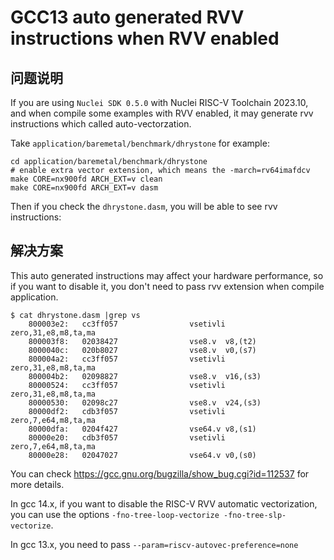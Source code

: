 # GCC13 auto generated RVV instructions when RVV enabled

## 问题说明

If you are using `Nuclei SDK 0.5.0` with Nuclei RISC-V Toolchain 2023.10, and
when compile some examples with RVV enabled, it may generate rvv instructions
which called auto-vectorzation.

Take `application/baremetal/benchmark/dhrystone` for example:

~~~shell
cd application/baremetal/benchmark/dhrystone
# enable extra vector extension, which means the -march=rv64imafdcv
make CORE=nx900fd ARCH_EXT=v clean
make CORE=nx900fd ARCH_EXT=v dasm
~~~

Then if you check the `dhrystone.dasm`, you will be able to see rvv instructions:

## 解决方案

This auto generated instructions may affect your hardware performance, so if you want
to disable it, you don't need to pass rvv extension when compile application.

~~~shell
$ cat dhrystone.dasm |grep vs
    800003e2:   cc3ff057                vsetivli        zero,31,e8,m8,ta,ma
    800003f8:   02038427                vse8.v  v8,(t2)
    8000040c:   020b8027                vse8.v  v0,(s7)
    800004a2:   cc3ff057                vsetivli        zero,31,e8,m8,ta,ma
    800004b2:   02098827                vse8.v  v16,(s3)
    80000524:   cc3ff057                vsetivli        zero,31,e8,m8,ta,ma
    80000530:   02098c27                vse8.v  v24,(s3)
    80000df2:   cdb3f057                vsetivli        zero,7,e64,m8,ta,ma
    80000dfa:   0204f427                vse64.v v8,(s1)
    80000e20:   cdb3f057                vsetivli        zero,7,e64,m8,ta,ma
    80000e28:   02047027                vse64.v v0,(s0)
~~~

You can check https://gcc.gnu.org/bugzilla/show_bug.cgi?id=112537 for more details.

In gcc 14.x, if you want to disable the RISC-V RVV automatic vectorization, you can use the options ``-fno-tree-loop-vectorize -fno-tree-slp-vectorize``.

In gcc 13.x, you need to pass ``--param=riscv-autovec-preference=none``
